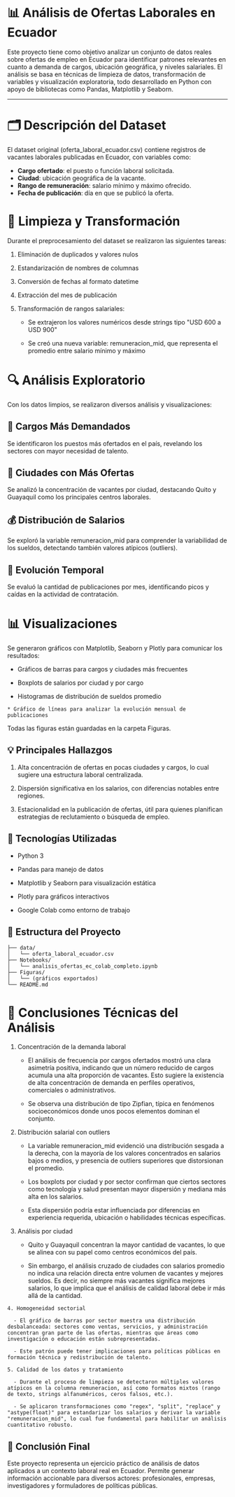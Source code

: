 # 📊 Análisis de Ofertas Laborales en Ecuador

Este proyecto tiene como objetivo analizar un conjunto de datos reales sobre ofertas de empleo en Ecuador para identificar patrones relevantes en cuanto a demanda de cargos, ubicación geográfica, y niveles salariales. El análisis se basa en técnicas de limpieza de datos, transformación de variables y visualización exploratoria, todo desarrollado en Python con apoyo de bibliotecas como Pandas, Matplotlib y Seaborn.

---

# 🗂️ Descripción del Dataset

El dataset original (oferta_laboral_ecuador.csv) contiene registros de vacantes laborales publicadas en Ecuador, con variables como:

- **Cargo ofertado**: el puesto o función laboral solicitada.  
- **Ciudad**: ubicación geográfica de la vacante.  
- **Rango de remuneración**: salario mínimo y máximo ofrecido.  
- **Fecha de publicación**: día en que se publicó la oferta.

# 🧹 Limpieza y Transformación
Durante el preprocesamiento del dataset se realizaron las siguientes tareas:

   1. Eliminación de duplicados y valores nulos

   2. Estandarización de nombres de columnas

   3. Conversión de fechas al formato datetime

   4. Extracción del mes de publicación

   5. Transformación de rangos salariales:

        * Se extrajeron los valores numéricos desde strings tipo "USD 600 a USD 900"

        * Se creó una nueva variable: remuneracion_mid, que representa el promedio entre salario mínimo y máximo

# 🔍 Análisis Exploratorio

Con los datos limpios, se realizaron diversos análisis y visualizaciones:

## 📌 Cargos Más Demandados

Se identificaron los puestos más ofertados en el país, revelando los sectores con mayor necesidad de talento.

## 🌆 Ciudades con Más Ofertas

Se analizó la concentración de vacantes por ciudad, destacando Quito y Guayaquil como los principales centros laborales.

## 💰 Distribución de Salarios

Se exploró la variable remuneracion_mid para comprender la variabilidad de los sueldos, detectando también valores atípicos (outliers).

## 📅 Evolución Temporal

Se evaluó la cantidad de publicaciones por mes, identificando picos y caídas en la actividad de contratación.

# 📊 Visualizaciones

Se generaron gráficos con Matplotlib, Seaborn y Plotly para comunicar los resultados:

   * Gráficos de barras para cargos y ciudades más frecuentes

   * Boxplots de salarios por ciudad y por cargo

   * Histogramas de distribución de sueldos promedio

    * Gráfico de líneas para analizar la evolución mensual de publicaciones

Todas las figuras están guardadas en la carpeta Figuras.

## 💡 Principales Hallazgos

  1. Alta concentración de ofertas en pocas ciudades y cargos, lo cual sugiere una estructura laboral centralizada.

  2. Dispersión significativa en los salarios, con diferencias notables entre regiones.

  3. Estacionalidad en la publicación de ofertas, útil para quienes planifican estrategias de reclutamiento o búsqueda de empleo.

## 🧰 Tecnologías Utilizadas
  - Python 3

  - Pandas para manejo de datos

  - Matplotlib y Seaborn para visualización estática

  - Plotly para gráficos interactivos

  - Google Colab como entorno de trabajo

## 📂 Estructura del Proyecto

```
├── data/
│   └── oferta_laboral_ecuador.csv
├── Notebooks/
│   └── analisis_ofertas_ec_colab_completo.ipynb
├── Figuras/
│   └── (gráficos exportados)
└── README.md
```

# 📌 Conclusiones Técnicas del Análisis

1. Concentración de la demanda laboral

    - El análisis de frecuencia por cargos ofertados mostró una clara asimetría positiva, indicando que un número reducido de cargos acumula una alta proporción de vacantes. Esto sugiere la existencia de alta concentración de demanda en perfiles operativos, comerciales o administrativos.

    - Se observa una distribución de tipo Zipfian, típica en fenómenos socioeconómicos donde unos pocos elementos dominan el conjunto.

2. Distribución salarial con outliers

    - La variable remuneracion_mid evidenció una distribución sesgada a la derecha, con la mayoría de los valores concentrados en salarios bajos o medios, y presencia de outliers superiores que distorsionan el promedio.

    - Los boxplots por ciudad y por sector confirman que ciertos sectores como tecnología y salud presentan mayor dispersión y mediana más alta en los salarios.

    - Esta dispersión podría estar influenciada por diferencias en experiencia requerida, ubicación o habilidades técnicas específicas.

  3. Análisis por ciudad

      - Quito y Guayaquil concentran la mayor cantidad de vacantes, lo que se alinea con su papel como centros económicos del país.

      - Sin embargo, el análisis cruzado de ciudades con salarios promedio no indica una relación directa entre volumen de vacantes y mejores sueldos. Es decir, no siempre más vacantes significa mejores salarios, lo que implica que el análisis de calidad laboral debe ir más allá de la cantidad.

    4. Homogeneidad sectorial

      - El gráfico de barras por sector muestra una distribución desbalanceada: sectores como ventas, servicios, y administración concentran gran parte de las ofertas, mientras que áreas como investigación o educación están subrepresentadas.

      - Este patrón puede tener implicaciones para políticas públicas en formación técnica y redistribución de talento.

    5. Calidad de los datos y tratamiento

      - Durante el proceso de limpieza se detectaron múltiples valores atípicos en la columna remuneracion, así como formatos mixtos (rango de texto, strings alfanuméricos, ceros falsos, etc.).

      - Se aplicaron transformaciones como "regex", "split", "replace" y "astype(float)" para estandarizar los salarios y derivar la variable "remuneracion_mid", lo cual fue fundamental para habilitar un análisis cuantitativo robusto.  

## 🎯 Conclusión Final

Este proyecto representa un ejercicio práctico de análisis de datos aplicados a un contexto laboral real en Ecuador. Permite generar información accionable para diversos actores: profesionales, empresas, investigadores y formuladores de políticas públicas.